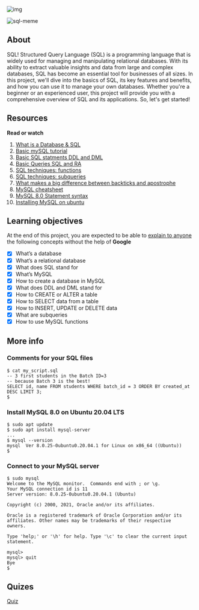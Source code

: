 ![img](https://assets.imaginablefutures.com/media/images/ALX_Logo.max-200x150.png)

![sql-meme](https://s3.amazonaws.com/intranet-projects-files/holbertonschool-higher-level_programming+/272/rtcwz.jpg)

## About
SQL! Structured Query Language (SQL) is a programming language that is widely used for managing and manipulating relational databases. With its ability to extract valuable insights and data from large and complex databases, SQL has become an essential tool for businesses of all sizes. In this project, we'll dive into the basics of SQL, its key features and benefits, and how you can use it to manage your own databases. Whether you're a beginner or an experienced user, this project will provide you with a comprehensive overview of SQL and its applications. So, let's get started!

## Resources
__Read or watch__ 
1. [What is a Database & SQL](https://www.youtube.com/watch?v=FR4QIeZaPeM)
2. [Basic mySQL tutorial](https://www.digitalocean.com/community/tutorials/how-to-install-mysql-on-ubuntu-20-04)
3. [Basic SQL statments DDL and DML](https://web.csulb.edu/colleges/coe/cecs/dbdesign/dbdesign.php?page=sql/ddldml.php)
4. [Basic Queries SQL and RA](https://web.csulb.edu/colleges/coe/cecs/dbdesign/dbdesign.php?page=sql/queries.php)
6. [SQL techniques: functions](https://web.csulb.edu/colleges/coe/cecs/dbdesign/dbdesign.php?page=sql/functions.php)
7. [SQL techniques: subqueries](https://web.csulb.edu/colleges/coe/cecs/dbdesign/dbdesign.php?page=sql/subqueries.php)
8. [What makes a big difference between backticks and apostrophe](https://stackoverflow.com/questions/29402361/what-makes-the-big-difference-between-a-backtick-and-an-apostrophe/29402458)
9. [MySQL cheatsheet](https://intellipaat.com/mediaFiles/2019/02/SQL-Commands-Cheat-Sheet.pdf?US)
10. [MySQL 8.0 Statement syntax](https://dev.mysql.com/doc/refman/8.0/en/sql-statements.html)
11. [Installing MySQL on ubuntu](https://phoenixnap.com/kb/install-mysql-ubuntu-20-04)

## Learning objectives

At the end of this project, you are expected to be able to [explain to anyone](https://fs.blog/feynman-learning-technique/) the following concepts without the help of __Google__

* [X] What’s a database
* [X] What’s a relational database
* [X] What does SQL stand for
* [X] What’s MySQL
* [X] How to create a database in MySQL
* [X] What does DDL and DML stand for
* [X] How to CREATE or ALTER a table
* [X] How to SELECT data from a table
* [X] How to INSERT, UPDATE or DELETE data
* [X] What are subqueries
* [X] How to use MySQL functions

## More info
### Comments for your SQL files

```
$ cat my_script.sql
-- 3 first students in the Batch ID=3
-- because Batch 3 is the best!
SELECT id, name FROM students WHERE batch_id = 3 ORDER BY created_at DESC LIMIT 3;
$
```

### Install MySQL 8.0 on Ubuntu 20.04 LTS

```
$ sudo apt update
$ sudo apt install mysql-server
...
$ mysql --version
mysql  Ver 8.0.25-0ubuntu0.20.04.1 for Linux on x86_64 ((Ubuntu))
$
```

### Connect to your MySQL server
```
$ sudo mysql
Welcome to the MySQL monitor.  Commands end with ; or \g.
Your MySQL connection id is 11
Server version: 8.0.25-0ubuntu0.20.04.1 (Ubuntu)

Copyright (c) 2000, 2021, Oracle and/or its affiliates.

Oracle is a registered trademark of Oracle Corporation and/or its
affiliates. Other names may be trademarks of their respective
owners.

Type 'help;' or '\h' for help. Type '\c' to clear the current input statement.

mysql>
mysql> quit
Bye
$
```
## Quizes
[Quiz](./quiz.md)